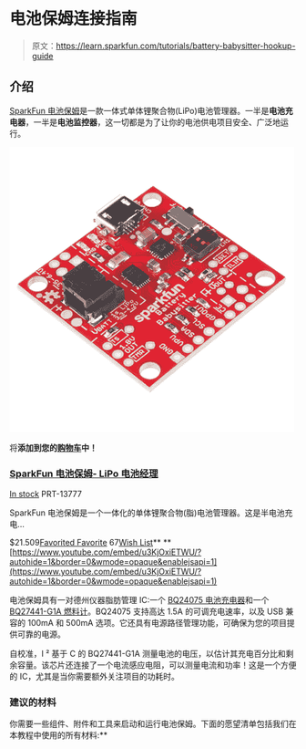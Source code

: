 # 电池保姆连接指南

> 原文：<https://learn.sparkfun.com/tutorials/battery-babysitter-hookup-guide>

## 介绍

[SparkFun 电池保姆](https://www.sparkfun.com/products/13777)是一款一体式单体锂聚合物(LiPo)电池管理器。一半是**电池充电器**，一半是**电池监控器**，这一切都是为了让你的电池供电项目安全、广泛地运行。

[![SparkFun Battery Babysitter - LiPo Battery Manager](img/58e2d9a02bddeb412a0b60b1b494b9f4.png)](https://www.sparkfun.com/products/13777) 

将**添加到您的[购物车](https://www.sparkfun.com/cart)中！**

### [SparkFun 电池保姆- LiPo 电池经理](https://www.sparkfun.com/products/13777)

[In stock](https://learn.sparkfun.com/static/bubbles/ "in stock") PRT-13777

SparkFun 电池保姆是一个一体化的单体锂聚合物(脂)电池管理器。这是半电池充电…

$21.509[Favorited Favorite](# "Add to favorites") 67[Wish List](# "Add to wish list")** **[https://www.youtube.com/embed/u3KjOxiETWU/?autohide=1&border=0&wmode=opaque&enablejsapi=1](https://www.youtube.com/embed/u3KjOxiETWU/?autohide=1&border=0&wmode=opaque&enablejsapi=1)

电池保姆具有一对德州仪器脂肪管理 IC:一个 [BQ24075 电池充电器](http://www.ti.com/product/BQ24075)和一个 [BQ27441-G1A 燃料计](http://www.ti.com/product/BQ27441-G1)。BQ24075 支持高达 1.5A 的可调充电速率，以及 USB 兼容的 100mA 和 500mA 选项。它还具有电源路径管理功能，可确保为您的项目提供可靠的电源。

自校准，I ² 基于 C 的 BQ27441-G1A 测量电池的电压，以估计其充电百分比和剩余容量。该芯片还连接了一个电流感应电阻，可以测量电流和功率！这是一个方便的 IC，尤其是当你需要额外关注项目的功耗时。

### 建议的材料

你需要一些组件、附件和工具来启动和运行电池保姆。下面的愿望清单包括我们在本教程中使用的所有材料:**